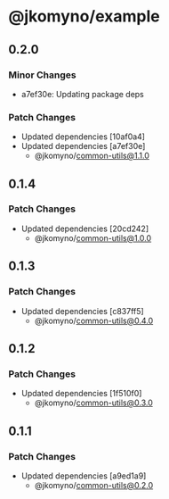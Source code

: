 # @jkomyno/example

## 0.2.0

### Minor Changes

- a7ef30e: Updating package deps

### Patch Changes

- Updated dependencies [10af0a4]
- Updated dependencies [a7ef30e]
  - @jkomyno/common-utils@1.1.0

## 0.1.4

### Patch Changes

- Updated dependencies [20cd242]
  - @jkomyno/common-utils@1.0.0

## 0.1.3

### Patch Changes

- Updated dependencies [c837ff5]
  - @jkomyno/common-utils@0.4.0

## 0.1.2

### Patch Changes

- Updated dependencies [1f510f0]
  - @jkomyno/common-utils@0.3.0

## 0.1.1

### Patch Changes

- Updated dependencies [a9ed1a9]
  - @jkomyno/common-utils@0.2.0
